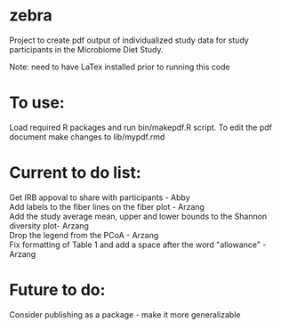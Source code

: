 # zebra
Project to create pdf output of individualized study data for study participants in the Microbiome Diet Study.

Note: need to have LaTex installed prior to running this code

# To use:

Load required R packages and run bin/makepdf.R script.
To edit the pdf document make changes to lib/mypdf.rmd

# Current to do list:
Get IRB appoval to share with participants - Abby  
Add labels to the fiber lines on the fiber plot - Arzang  
Add the study average mean, upper and lower bounds to the Shannon diversity plot- Arzang  
Drop the legend from the PCoA - Arzang  
Fix formatting of Table 1 and add a space after the word "allowance" - Arzang  

# Future to do:
Consider publishing as a package - make it more generalizable
